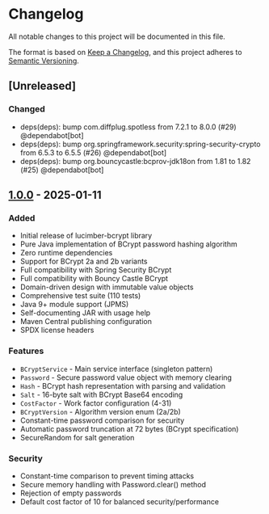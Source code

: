 # Changelog

All notable changes to this project will be documented in this file.

The format is based on [Keep a Changelog](https://keepachangelog.com/en/1.0.0/),
and this project adheres to [Semantic Versioning](https://semver.org/spec/v2.0.0.html).

## [Unreleased]


### Changed
- deps(deps): bump com.diffplug.spotless from 7.2.1 to 8.0.0 (#29) @dependabot[bot]
- deps(deps): bump org.springframework.security:spring-security-crypto from 6.5.3 to 6.5.5 (#26) @dependabot[bot]
- deps(deps): bump org.bouncycastle:bcprov-jdk18on from 1.81 to 1.82 (#25) @dependabot[bot]
## [1.0.0] - 2025-01-11

### Added
- Initial release of lucimber-bcrypt library
- Pure Java implementation of BCrypt password hashing algorithm
- Zero runtime dependencies
- Support for BCrypt 2a and 2b variants
- Full compatibility with Spring Security BCrypt
- Full compatibility with Bouncy Castle BCrypt
- Domain-driven design with immutable value objects
- Comprehensive test suite (110 tests)
- Java 9+ module support (JPMS)
- Self-documenting JAR with usage help
- Maven Central publishing configuration
- SPDX license headers

### Features
- `BCryptService` - Main service interface (singleton pattern)
- `Password` - Secure password value object with memory clearing
- `Hash` - BCrypt hash representation with parsing and validation
- `Salt` - 16-byte salt with BCrypt Base64 encoding
- `CostFactor` - Work factor configuration (4-31)
- `BCryptVersion` - Algorithm version enum (2a/2b)
- Constant-time password comparison for security
- Automatic password truncation at 72 bytes (BCrypt specification)
- SecureRandom for salt generation

### Security
- Constant-time comparison to prevent timing attacks
- Secure memory handling with Password.clear() method
- Rejection of empty passwords
- Default cost factor of 10 for balanced security/performance

[1.0.0]: https://github.com/lucimber/bcrypt-java/releases/tag/v1.0.0